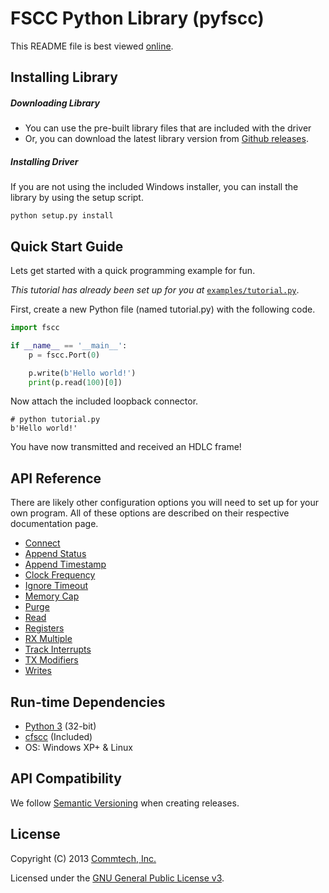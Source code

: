 # FSCC Python Library (pyfscc)
This README file is best viewed [online](http://github.com/commtech/pyfscc/).

## Installing Library

##### Downloading Library
- You can use the pre-built library files that are included with the driver
- Or, you can download the latest library version from [Github releases](https://github.com/commtech/pyfscc/releases).


##### Installing Driver
If you are not using the included Windows installer, you can install the library by using the setup script.

```
python setup.py install
```


## Quick Start Guide

Lets get started with a quick programming example for fun.

_This tutorial has already been set up for you at_ [`examples/tutorial.py`](examples/tutorial.py).

First, create a new Python file (named tutorial.py) with the following code.

```python
import fscc

if __name__ == '__main__':
    p = fscc.Port(0)

    p.write(b'Hello world!')
    print(p.read(100)[0])
```

Now attach the included loopback connector.

```
# python tutorial.py
b'Hello world!'
```

You have now transmitted and received an HDLC frame!


## API Reference

There are likely other configuration options you will need to set up for your own program. All of these options are described on their respective documentation page.

- [Connect](docs/connect.md)
- [Append Status](docs/append-status.md)
- [Append Timestamp](docs/append-timestamp.md)
- [Clock Frequency](docs/clock-frequency.md)
- [Ignore Timeout](docs/ignore-timeout.md)
- [Memory Cap](docs/memory-cap.md)
- [Purge](docs/purge.md)
- [Read](docs/read.md)
- [Registers](docs/registers.md)
- [RX Multiple](docs/rx-multiple.md)
- [Track Interrupts](docs/track-interrupts.md)
- [TX Modifiers](docs/tx-modifiers.md)
- [Writes](docs/write.md)


## Run-time Dependencies
- [Python 3](http://www.python.org/download/) (32-bit)
- [cfscc](https://github.com/commtech/cfscc/) (Included)
- OS: Windows XP+ & Linux


## API Compatibility
We follow [Semantic Versioning](http://semver.org/) when creating releases.


## License

Copyright (C) 2013 [Commtech, Inc.](http://commtech-fastcom.com)

Licensed under the [GNU General Public License v3](http://www.gnu.org/licenses/gpl.txt).

